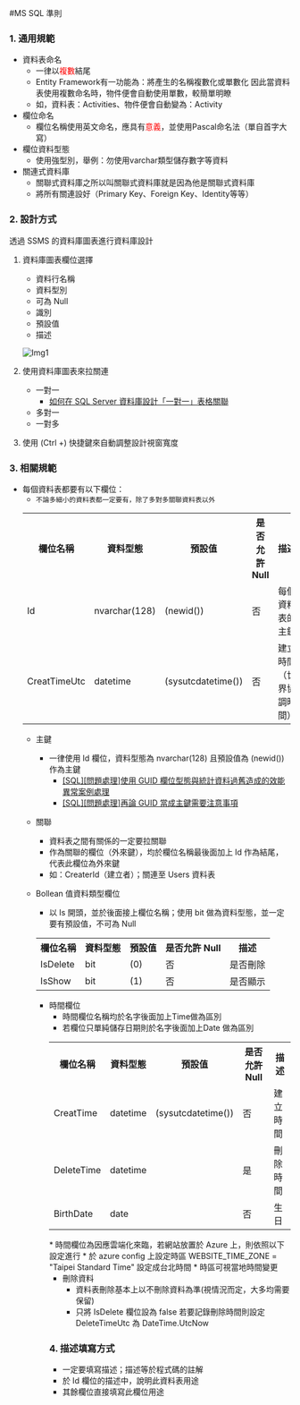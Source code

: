 #MS SQL 準則

### 1. 通用規範
* 資料表命名
    * 一律以<span style="color:red;">複數</span>結尾
    * Entity Framework有一功能為：將產生的名稱複數化或單數化
因此當資料表使用複數命名時，物件便會自動使用單數，較簡單明瞭
    * 如，資料表：Activities、物件便會自動變為：Activity
* 欄位命名
	* 欄位名稱使用英文命名，應具有<span style="color:red;">意義</span>，並使用Pascal命名法（單自首字大寫）
* 欄位資料型態
	* 使用強型別，舉例：勿使用varchar類型儲存數字等資料
* 關連式資料庫
	* 關聯式資料庫之所以叫關聯式資料庫就是因為他是關聯式資料庫
	* 將所有關連設好（Primary Key、Foreign Key、Identity等等）

### 2. 設計方式
透過 SSMS 的資料庫圖表進行資料庫設計

1. 資料庫圖表欄位選擇
	* 資料行名稱
	* 資料型別
	* 可為 Null
	* 識別
	* 預設值
	* 描述
		
	![Img1](http://i.imgur.com/zEuY5o9.png)	
		
2. 使用資料庫圖表來拉關連
    * 一對一
        * <a href="http://blog.miniasp.com/post/2011/05/18/SQL-Server-Database-Design-One-To-One-Relationship.aspx" target="_blank">如何在 SQL Server 資料庫設計「一對一」表格關聯</a>
    * 多對一
    * 一對多
   
3. 使用 (Ctrl +) 快捷鍵來自動調整設計視窗寬度 
    
### 3. 相關規範
* 每個資料表都要有以下欄位：
    * `不論多細小的資料表都一定要有，除了多對多關聯資料表以外`
    <table>
    <tr>
        <th>欄位名稱</th>
        <th>資料型態</th>
        <th>預設值</th>
        <th>是否允許 Null</th>
        <th>描述</th>
    </tr>
    <tr>
        <td>Id</td>
        <td>nvarchar(128)</td>
        <td>(newid())</td>
        <td>否</td>
        <td>每個資料表的主鍵</td>
    </tr>
    <tr>
        <td>CreatTimeUtc</td>
        <td>datetime</td>
        <td>(sysutcdatetime())</td>
        <td>否</td>
        <td>建立時間（世界協調時間）</td>
    </tr>
</table>

* 主鍵
    * 一律使用 Id 欄位，資料型態為 nvarchar(128) 且預設值為 (newid()) 作為主鍵
      * [[SQL][問題處理]使用 GUID 欄位型態與統計資料過舊造成的效能異常案例處理](https://dotblogs.com.tw/jamesfu/2016/01/18/guid_1)
      * [[SQL][問題處理]再論 GUID 當成主鍵需要注意事項](https://dotblogs.com.tw/jamesfu/2016/01/20/guid_2#disqus_thread)

* 關聯
    * 資料表之間有關係的一定要拉關聯
    * 作為關聯的欄位（外來鍵），均於欄位名稱最後面加上 Id 作為結尾，代表此欄位為外來鍵
    * 如：CreaterId（建立者）；關連至 Users 資料表
    
* Bollean 值資料類型欄位
    * 以 Is 開頭，並於後面接上欄位名稱；使用 bit 做為資料型態，並一定要有預設值，不可為 Null
    <table>
    <tr>
        <th>欄位名稱</th>
        <th>資料型態</th>
        <th>預設值</th>
        <th>是否允許 Null</th>
        <th>描述</th>
    </tr>
    <tr>
        <td>IsDelete</td>
        <td>bit</td>
        <td>(0)</td>
        <td>否</td>
        <td>是否刪除</td>
    </tr>
    <tr>
        <td>IsShow</td>
        <td>bit</td>
        <td>(1)</td>
        <td>否</td>
        <td>是否顯示</td>
    </tr>
</table>

* 時間欄位
    * 時間欄位名稱均於名字後面加上Time做為區別
    * 若欄位只單純儲存日期則於名字後面加上Date 做為區別
    <table>
    <tr>
        <th>欄位名稱</th>
        <th>資料型態</th>
        <th>預設值</th>
        <th>是否允許 Null</th>
        <th>描述</th>
    </tr>
    <tr>
        <td>CreatTime</td>
        <td>datetime</td>
        <td>(sysutcdatetime())</td>
        <td>否</td>
        <td>建立時間</td>
    </tr>
    <tr>
        <td>DeleteTime</td>
        <td>datetime</td>
        <td></td>
        <td>是</td>
        <td>刪除時間</td>
    </tr>
    <tr>
        <td>BirthDate</td>
        <td>date</td>
        <td></td>
        <td>否</td>
        <td>生日</td>
    </tr>
</table>
    * 時間欄位為因應雲端化來臨，若網站放置於 Azure 上，則依照以下設定進行
        * 於 azure config 上設定時區 WEBSITE_TIME_ZONE = "Taipei Standard Time" 設定成台北時間
        * 時區可視當地時間變更

* 刪除資料
    * 資料表刪除基本上以不刪除資料為準(視情況而定，大多均需要保留)
    * 只將 IsDelete 欄位設為 false 若要記錄刪除時間則設定 DeleteTimeUtc 為 DateTime.UtcNow

### 4. 描述填寫方式
* 一定要填寫描述；描述等於程式碼的註解
* 於 Id 欄位的描述中，說明此資料表用途
* 其餘欄位直接填寫此欄位用途
